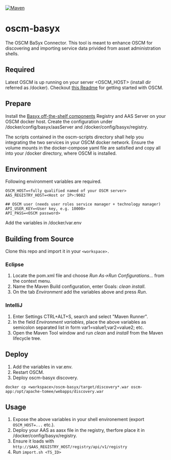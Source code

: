 [![Maven](https://github.com/servicecatalog/oscm-basyx/actions/workflows/maven.yml/badge.svg)](https://github.com/servicecatalog/oscm-basyx/actions)

# oscm-basyx
The OSCM BaSyx Connector. This tool is meant to enhance OSCM for discovering and importing service data privided from asset administration shells.

## Required
Latest OSCM is up running on your server <OSCM_HOST> (install dir referred as /docker). Checkout [this Readme](https://github.com/servicecatalog/oscm-dockerbuild#quick-start-oscm-with-docker) for getting started with OSCM.

## Prepare
Install the [Basyx off-the-shelf components](https://wiki.eclipse.org/BaSyx_/_Documentation_/_Components#Off-the-Shelf-Components) Registry and AAS Server on your OSCM docker host.
Create the configuration under /docker/config/basyx/aasServer and /docker/config/basyx/registry.

The scripts contained in the oscm-scripts directory shall help you integrating the two services in your OSCM docker network. Ensure the volume mounts in the docker-compose yaml file are satisfied and copy all into your /docker directory, where OSCM is installed.

## Environment
Following environment variables are required.

``` 
OSCM_HOST=<fully qualified named of your OSCM server>
AAS_REGISTRY_HOST=<Host or IP>:9082

## OSCM user (needs user roles service manager + technology manager)
API_USER_KEY=<User key, e.g. 10000>
API_PASS=<OSCM password> 
```
Add the variables in /docker/var.env

## Building from Source
Clone this repo and import it in your ```<workspace>.```

### Eclipse
1. Locate the pom.xml file and choose *Run As->Run Configurations...* from the context menu.
2. Name the Maven Build configuration, enter Goals: *clean install*.
3. On the tab *Environment* add the variables above and press *Run*.

### IntelliJ
1. Enter Settings CTRL+ALT+S, search and select "Maven Runner".
2. In the field *Environment variables*, place the above variables as semicolon separated list in form var1=value1;var2=value2; etc.
3. Open the Maven Tool window and run *clean* and *install* from the Maven lifecycle tree.

## Deploy
1. Add the variables in var.env.
2. Restart OSCM.
3. Deploy oscm-basyx discovery.
```
docker cp <workspace>/oscm-basyx/target/discovery*.war oscm-app:/opt/apache-tomee/webapps/discovery.war
```
## Usage
1. Expose the above variables in your shell environement (export ```OSCM_HOST=...``` etc.).
2. Deploy your AAS as aasx file in the registry, therfore place it in /docker/config/basyx/registry.
3. Ensure it loads with ```http://$AAS_REGISTRY_HOST/registry/api/v1/registry```
4. Run ```import.sh <TS_ID>```
